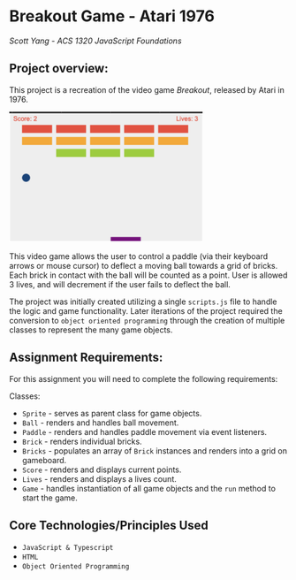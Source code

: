 # Breakout Game - Atari 1976
<i>Scott Yang - ACS 1320 JavaScript Foundations</i>

## Project overview:

This project is a recreation of the video game <i>Breakout</i>, released by Atari in 1976. 

<img src="./images/screenshot.png" alt="screenshot" width="350">

This video game allows the user to control a paddle (via their keyboard arrows or mouse cursor) to deflect a moving ball towards a grid of bricks. Each brick in contact with the ball will be counted as a point. User is allowed 3 lives, and will decrement if the user fails to deflect the ball. 

The project was initially created utilizing a single `scripts.js` file to handle the logic and game functionality. Later iterations of the project required the conversion to `object oriented programming` through the creation of multiple classes to represent the many game objects. 

## Assignment Requirements:

For this assignment you will need to complete the following requirements:

Classes:
- `Sprite` - serves as parent class for game objects.
- `Ball` - renders and handles ball movement.
- `Paddle` - renders and handles paddle movement via event listeners.
- `Brick` - renders individual bricks.
- `Bricks` - populates an array of `Brick` instances and renders into a grid on gameboard.
- `Score` - renders and displays current points.
- `Lives` - renders and displays a lives count.
- `Game` - handles instantiation of all game objects and the `run` method to start the game. 

## Core Technologies/Principles Used
- `JavaScript & Typescript`
- `HTML`
- `Object Oriented Programming`

